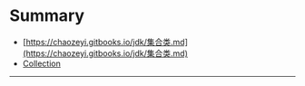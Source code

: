 # Summary

* [https://chaozeyi.gitbooks.io/jdk/集合类.md](https://chaozeyi.gitbooks.io/jdk/集合类.md)
* [Collection](/Collection.md)

* * * 




